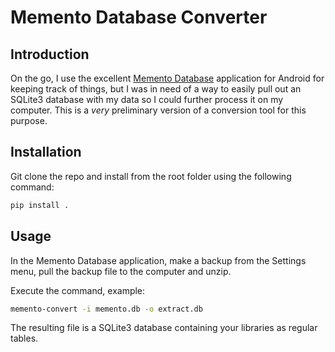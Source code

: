 # Memento Database Converter

## Introduction

On the go, I use the excellent [Memento Database](https://mementodatabase.com) application for Android for keeping track of things, but I was in need of a way to easily pull out an SQLite3 database with my data so I could further process it on my computer. This is a *very* preliminary version of a conversion tool for this purpose.

## Installation

Git clone the repo and install from the root folder using the following command:

```bash
pip install .
```

## Usage

In the Memento Database application, make a backup from the Settings menu, pull the backup file to the computer and unzip.

Execute the command, example:

```bash
memento-convert -i memento.db -o extract.db
```

The resulting file is a SQLite3 database containing your libraries as regular tables.
